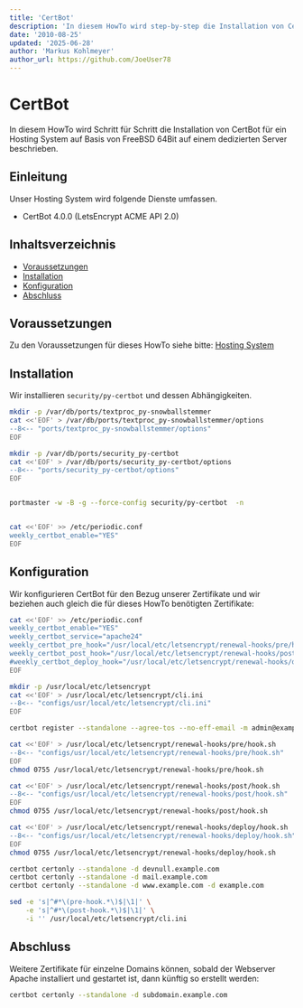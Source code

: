 ```yaml
---
title: 'CertBot'
description: 'In diesem HowTo wird step-by-step die Installation von CertBot für ein Hosting System auf Basis von FreeBSD 64Bit auf einem dedizierten Server beschrieben.'
date: '2010-08-25'
updated: '2025-06-28'
author: 'Markus Kohlmeyer'
author_url: https://github.com/JoeUser78
---
```


# CertBot

In diesem HowTo wird Schritt für Schritt die Installation von CertBot für ein Hosting System auf Basis von FreeBSD 64Bit auf einem dedizierten Server beschrieben.

## Einleitung

Unser Hosting System wird folgende Dienste umfassen.

- CertBot 4.0.0 (LetsEncrypt ACME API 2.0)

## Inhaltsverzeichnis
- [Voraussetzungen](#voraussetzungen)
- [Installation](#installation)
- [Konfiguration](#konfiguration)
- [Abschluss](#abschluss)

## Voraussetzungen

Zu den Voraussetzungen für dieses HowTo siehe bitte: [Hosting System](/howtos/freebsd/hosting_system/)

## Installation

Wir installieren `security/py-certbot` und dessen Abhängigkeiten.

``` bash
mkdir -p /var/db/ports/textproc_py-snowballstemmer
cat <<'EOF' > /var/db/ports/textproc_py-snowballstemmer/options
--8<-- "ports/textproc_py-snowballstemmer/options"
EOF

mkdir -p /var/db/ports/security_py-certbot
cat <<'EOF' > /var/db/ports/security_py-certbot/options
--8<-- "ports/security_py-certbot/options"
EOF


portmaster -w -B -g --force-config security/py-certbot  -n


cat <<'EOF' >> /etc/periodic.conf
weekly_certbot_enable="YES"
EOF
```

## Konfiguration

Wir konfigurieren CertBot für den Bezug unserer Zertifikate und wir beziehen auch gleich die für dieses HowTo benötigten Zertifikate:

``` bash
cat <<'EOF' >> /etc/periodic.conf
weekly_certbot_enable="YES"
weekly_certbot_service="apache24"
weekly_certbot_pre_hook="/usr/local/etc/letsencrypt/renewal-hooks/pre/hook.sh"
weekly_certbot_post_hook="/usr/local/etc/letsencrypt/renewal-hooks/post/hook.sh"
#weekly_certbot_deploy_hook="/usr/local/etc/letsencrypt/renewal-hooks/deploy/hook.sh"
EOF

mkdir -p /usr/local/etc/letsencrypt
cat <<'EOF' > /usr/local/etc/letsencrypt/cli.ini
--8<-- "configs/usr/local/etc/letsencrypt/cli.ini"
EOF

certbot register --standalone --agree-tos --no-eff-email -m admin@example.com

cat <<'EOF' > /usr/local/etc/letsencrypt/renewal-hooks/pre/hook.sh
--8<-- "configs/usr/local/etc/letsencrypt/renewal-hooks/pre/hook.sh"
EOF
chmod 0755 /usr/local/etc/letsencrypt/renewal-hooks/pre/hook.sh

cat <<'EOF' > /usr/local/etc/letsencrypt/renewal-hooks/post/hook.sh
--8<-- "configs/usr/local/etc/letsencrypt/renewal-hooks/post/hook.sh"
EOF
chmod 0755 /usr/local/etc/letsencrypt/renewal-hooks/post/hook.sh

cat <<'EOF' > /usr/local/etc/letsencrypt/renewal-hooks/deploy/hook.sh
--8<-- "configs/usr/local/etc/letsencrypt/renewal-hooks/deploy/hook.sh"
EOF
chmod 0755 /usr/local/etc/letsencrypt/renewal-hooks/deploy/hook.sh

certbot certonly --standalone -d devnull.example.com
certbot certonly --standalone -d mail.example.com
certbot certonly --standalone -d www.example.com -d example.com

sed -e 's|^#*\(pre-hook.*\)$|\1|' \
    -e 's|^#*\(post-hook.*\)$|\1|' \
    -i '' /usr/local/etc/letsencrypt/cli.ini
```

## Abschluss

Weitere Zertifikate für einzelne Domains können, sobald der Webserver Apache installiert und gestartet ist, dann künftig so erstellt werden:

``` bash
certbot certonly --standalone -d subdomain.example.com
```
